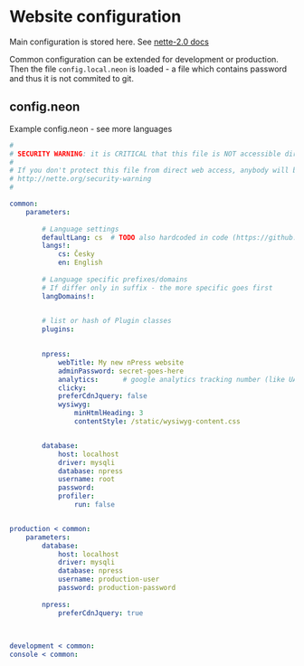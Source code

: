 # Website configuration

Main configuration is stored here. See [nette-2.0 docs](https://doc.nette.org/en/2.0/configuring#toc-framework-configuration)

Common configuration can be extended for development or production.
Then the file `config.local.neon` is loaded - a file which contains password and thus it is not commited to git.



## config.neon

Example config.neon - see more languages

```yaml
#
# SECURITY WARNING: it is CRITICAL that this file is NOT accessible directly via a web browser!
#
# If you don't protect this file from direct web access, anybody will be able to see your passwords.
# http://nette.org/security-warning
#

common:
	parameters:
	
		# Language settings
		defaultLang: cs  # TODO also hardcoded in code (https://github.com/nette/nette/pull/445)
		langs!:
			cs: Česky
			en: English
		
		# Language specific prefixes/domains
		# If differ only in suffix - the more specific goes first
		langDomains!:

		
		# list or hash of Plugin classes
		plugins:

	
		npress:											
			webTitle: My new nPress website
			adminPassword: secret-goes-here
			analytics:      # google analytics tracking number (like UA-123-1) 
			clicky:
			preferCdnJquery: false
			wysiwyg:
				minHtmlHeading: 3
				contentStyle: /static/wysiwyg-content.css


		database:
			host: localhost
			driver: mysqli
			database: npress
			username: root
			password:
			profiler:
				run: false


production < common:
	parameters:
		database:
			host: localhost
			driver: mysqli
			database: npress
			username: production-user
			password: production-password
	
		npress:
			preferCdnJquery: true
		
		

development < common:
console < common:

```
